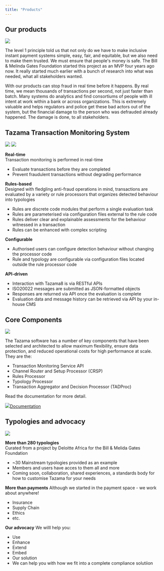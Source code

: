 ```yaml
---
title: "Products"
---
```


## Our products

![](/bad_guy4.png)

The level 1 principle told us that not only do we have to make inclusive instant payment systems simple, easy, fair, and equitable, but we also need to make them trusted. We must ensure that people's money is safe. The Bill & Melinda Gates Foundation started this project as an MVP four years ago now.  It really started much earlier with a bunch of research into what was needed, what all stakeholders wanted.

With our products can stop fraud in real time before it happens.  By real time, we mean thousands of transactions per second, not just faster than batch.  Many systems do analytics and find consortiums of people with ill intent at work within a bank or across organizations.  This is extremely valuable and helps regulators and police get these bad actors out of the system, but the financial damage to the person who was defrauded already happened.  The damage is done, to all stakeholders.

## Tazama Transaction Monitoring System

![](/design.jpg)
![](/event3.png)

 **Real-time**    
 Transaction monitoring is performed in real-time
- Evaluate transactions before they are completed
- Prevent fraudulent transactions without degrading performance

 **Rules-based**  
 Designed with fledgling anti-fraud operations in mind, transactions are evaluated by a variety or rule processors that organizes detected behaviour into typologies
- Rules are discrete code modules that perform a single evaluation task
- Rules are parameterised via configuration files external to the rule code
- Rules deliver clear and explainable assessments for the behaviour witnessed in a transaction
- Rules can be enhanced with complex scripting

 **Configurable**  
- Authorised users can configure detection behaviour without changing the processor code
- Rule and typology are configurable via configuration files located outside the rule processor code

 **API-driven**  
- Interaction with Tazama8 is via RESTful APIs
- ISO20022 messages are submitted as JSON-formatted objects
- Responses are returned via API once the evaluation is complete
- Evaluation data and message history can be retrieved via API by your in-house CMS

## Core Components

![](/tazama-core-components.png)

The Tazama software has a number of key components that have been selected and architected to allow maximum flexibility, ensure data protection, and reduced operational costs for high performance at scale. They are the:

- Transaction Monitoring Service API
- Channel Router and Setup Processor (CRSP)
- Rules Processor
- Typology Processor
- Transaction Aggregator and Decision Processor (TADProc)

Read the documentation for more detail.

![](/document2.png)[Documentation](https://github.com/frmscoe/docs/tree/main)

## Typologies and advocacy

![](/phishing.png)

 **More than 280 typologies**    
 Curated from a project by Deloitte Africa for the Bill & Melida Gates Foundation
- ~30 Mainstream typologies provided as an example
- Members and users have acces to them all and more
- Coming soon, collaboration, shared experiences, a standards body for how to customise Tazama for your needs

**More than payments**
Although we started in the payment space - we work about anywhere!
- Insurance
- Supply Chain
- Ethics
- etc.

**Our advocacy**
We willl help you:
- Use
- Enhance
- Extend
- Embed
- Our solution
- We can help you with how we fit into a complete compliance solutiion
